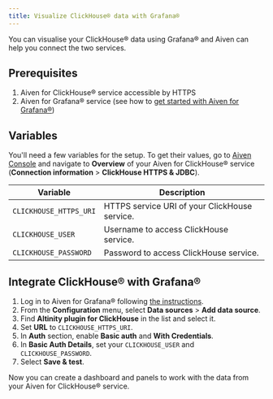 ```yaml
---
title: Visualize ClickHouse® data with Grafana®
---
```


You can visualise your ClickHouse® data using Grafana® and Aiven can
help you connect the two services.

## Prerequisites

1.  Aiven for ClickHouse® service accessible by HTTPS
1.  Aiven for Grafana® service (see how to
    [get started with Aiven for Grafana®](/docs/products/grafana/get-started))

## Variables

You\'ll need a few variables for the setup. To get their values, go to
[Aiven Console](https://console.aiven.io/) and navigate to **Overview**
of your Aiven for ClickHouse® service (**Connection information** \>
**ClickHouse HTTPS & JDBC**).

| Variable               | Description                                   |
| ---------------------- | --------------------------------------------- |
| `CLICKHOUSE_HTTPS_URI` | HTTPS service URI of your ClickHouse service. |
| `CLICKHOUSE_USER`      | Username to access ClickHouse service.        |
| `CLICKHOUSE_PASSWORD`  | Password to access ClickHouse service.        |

## Integrate ClickHouse® with Grafana®

1.  Log in to Aiven for Grafana® following
    [the instructions](/docs/products/grafana/howto/log-in).
1.  From the **Configuration** menu, select **Data sources** \> **Add
    data source**.
1.  Find **Altinity plugin for ClickHouse** in the list and select it.
1.  Set **URL** to `CLICKHOUSE_HTTPS_URI`.
1.  In **Auth** section, enable **Basic auth** and **With Credentials**.
1.  In **Basic Auth Details**, set your `CLICKHOUSE_USER` and
    `CLICKHOUSE_PASSWORD`.
1.  Select **Save & test**.

Now you can create a dashboard and panels to work with the data from
your Aiven for ClickHouse® service.
